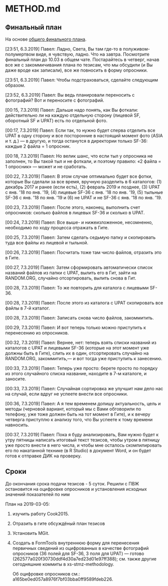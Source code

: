 # METHOD.md

## Финальный план

На основе [общего финального плана](https://github.com/p1m-ortho/xa-led-p1m-apr-conference/blob/6e81446762c59f950bf189aa90db1e65d6d9cfdd/METHOD.md).

[23:51, 6.3.2019] Павел: Ладно, Света, Вы там где-то в полуживом-полумертвом виде, я чувствую, ладно. Что на завтра. Посмотрите финальный план до 10.03 в общем чате. Постарайтесь в четверг, начав все же с закоммичивания плана по тезисам, что мы обсудили (и Вы даже вроде как записали), все же повносить в форму опросники.

[23:51, 6.3.2019] Павел: Чтобы подстраховаться, сделайте следующим образом.

[23:52, 6.3.2019] Павел: Вы ведь планировали переносить с фотографий? Вот и переносите с фотографий.

[00:15, 7.3.2019] Павел: Дальше надо понять, как Вы фоткали: действительно ли на каждую отдельную сторону (лицевой SF, оборотный SF и UPAT) есть по отдельной фото.

[00:17, 7.3.2019] Павел: Если так, то нужно будет сперва отделить все UPAT в одну сторону и все посторонние в настоящий момент фото (ASIA и т. д.) — в другую, и тогда останутся в директории только SF-36: каждые 2 файла = 1 опросник.

[00:18, 7.3.2019] Павел: Но велик шанс, что если тыл у опросника не заполнен, то Вы такой тыл и не фоткали, и поэтому правило: «2 файла = 1 опросник» — может и не сработать.

[00:22, 7.3.2019] Павел: В этом случае оптимально будет все фотки, которые Вы сделали за все время, вручную разделить в 6 каталогов: (1) декабрь 2017 и ранее (если есть), (2) февраль 2019 и позднее, (3) UPAT с янв. '18 по янв. '19, (4) лицевые SF-36 с янв. '18 по янв. '19, (5) тыльные SF-36 с янв. '18 по янв. '19 и (6) не UPAT и не SF-36 с янв. '18 по янв. '19.

[00:23, 7.3.2019] Павел: После этого, наконец, выполнить счет опросников: сколько файлов в лицевых SF-36 и сколько в UPAT.

[00:24, 7.3.2019] Павел: Все выше- и нижеизложенное, несомненно, необходимо по ходу процесса отражать в Гите.

[00:25, 7.3.2019] Павел: Затем сделать седьмую папку и скопировать туда все файлы из лицевой и тыльной.

[00:26, 7.3.2019] Павел: Посчитать тоже там число файлов, отразить это в Гите.

[00:27, 7.3.2019] Павел: Затем сформировать автоматически список названий файлов из папки с UPAT, вылить его в Гит, зайти на RANDOM.ORG, случайно отсортировать, вылить снова в Гит.

[00:28, 7.3.2019] Павел: То же повторить для каталога с лицевыми SF-36.

[00:28, 7.3.2019] Павел: После этого из каталога с UPAT скопировать все файлы в 7-й каталог.

[00:28, 7.3.2019] Павел: Записать снова число файлов, закоммитить.

[00:29, 7.3.2019] Павел: И вот теперь только можно приступить к перенесению из опросников.

[00:32, 7.3.2019] Павел: Вернее, нет: теперь взять списки названий из каталогов с UPAT и лицевыми SF-36 (которые на этот момент уже должны быть в Гите), слить их в один, отсортировать случайно на RANDOM.ORG, закоммитить,— и вот тогда уже приступить к занесению.

[00:33, 7.3.2019] Павел: Теперь уже просто: берете просто по порядку из этого случайного списка название, находите в 7-м каталоге, и заносите.

[00:33, 7.3.2019] Павел: Случайная сортировка же улучшит нам дело нас на случай, если вдруг не успеете внести все опросники.

[00:36, 7.3.2019] Павел: А я тем временем допишу актуальность, цель и методы (черновой вариант, который мы с Вами обговорили по телефону, уже тоже должен быть на тот момент в Гите), и к вечеру четверга приступлю к анализу того, что Вы успеете к тому времени навносить.

[00:37, 7.3.2019] Павел: Пока я буду анализировать, Вам нужно будет к утру пятницы написать итоговый текст тезисов, чтобы утром в пятницу уже просто внести в него числа, и чтобы мне осталось скомпилировать его по накатанной технике (в R Studio) в документ Word, и он будет готов к отправке ДИК на проверку.

## Сроки

До окончания срока подачи тезисов - 5 суток. Решили с ПВЖ остановится на оцифровке опросников и установления исходных значений показателей по ним

План на 2019-03-05: 

1. изучить работу Cook2015. 
2. Отразить в гите обсуждёный план тезисов
3. Установить MGit.
4. Создать в FormTools внутреннюю форму для перенесения первичных сведений из оцифрованных в качестве фотографий опросников (36 полей для SF-36, 3 поля для UPAT) — готово (262577a020f30730ddf4d30a7ed23d01e97ff388); см. также другие сегодняшние коммиты в xs-stmz-methodology.

    Об оцифровке опросников см.: a165be0ed057a8976f7bf03bba0ff9589fdeb226.